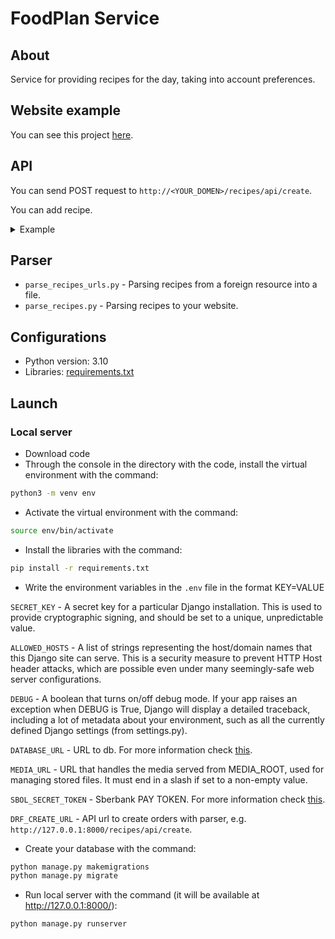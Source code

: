 # FoodPlan Service

## About

Service for providing recipes for the day, taking into account preferences.

## Website example

You can see this project [here]().

## API

You can send POST request to `http://<YOUR_DOMEN>/recipes/api/create`.

You can add recipe.

<details>
  <summary>Example</summary>

#### Request
`http://127.0.0.1:8000/recipes/api/create`

```json
{
    "title": "Соленая вода",
    "period": [{"period": "Обед"}, {"period": "Ужин"}],
    "image": "https://get.wallhere.com/photo/1920x1200-px-building-city-cityscape-Gold-Coast-1270905.jpg",
    "recipe": "1 шаг.<br>Высыпать соль в воду.<br>2 шаг.<br>Размешать соль в воде",
    "new_year_tag": "False",
    "calories": 1,
    "portions": 2,
    "food_category": "Classic",
    "recipe_ingredient": [
        {"ingredient": "Water",
         "amount": 10, "weight_type": "л"},
        {"ingredient": "Соль",
         "amount": 5, "weight_type": "ст.ложек"}
    ]
}
```
</details>

## Parser

* `parse_recipes_urls.py` - Parsing recipes from a foreign resource into a file.
* `parse_recipes.py` - Parsing recipes to your website.

## Configurations

* Python version: 3.10
* Libraries: [requirements.txt]()

## Launch

### Local server

- Download code
- Through the console in the directory with the code, install the virtual environment with the command:
```bash
python3 -m venv env
```

- Activate the virtual environment with the command:
```bash
source env/bin/activate
```

- Install the libraries with the command:
```bash
pip install -r requirements.txt
```

- Write the environment variables in the `.env` file in the format KEY=VALUE

`SECRET_KEY` - A secret key for a particular Django installation. This is used to provide cryptographic signing, and should be set to a unique, unpredictable value.

`ALLOWED_HOSTS` - A list of strings representing the host/domain names that this Django site can serve. This is a security measure to prevent HTTP Host header attacks, which are possible even under many seemingly-safe web server configurations.

`DEBUG` - A boolean that turns on/off debug mode. If your app raises an exception when DEBUG is True, Django will display a detailed traceback, including a lot of metadata about your environment, such as all the currently defined Django settings (from settings.py).

`DATABASE_URL` - URL to db. For more information check [this](https://github.com/jazzband/dj-database-url).

`MEDIA_URL` - URL that handles the media served from MEDIA_ROOT, used for managing stored files. It must end in a slash if set to a non-empty value.

`SBOL_SECRET_TOKEN` - Sberbank PAY TOKEN. For more information check [this](https://securepayments.sberbank.ru/wiki/doku.php/integration:paybutton:start).

`DRF_CREATE_URL` - API url to create orders with parser, e.g. `http://127.0.0.1:8000/recipes/api/create`.

- Create your database with the command:
```bash
python manage.py makemigrations
python manage.py migrate
```

- Run local server with the command (it will be available at http://127.0.0.1:8000/):
```bash
python manage.py runserver
```